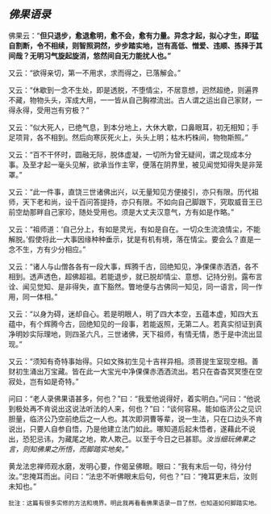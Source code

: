 ## *佛果语录*

佛果云：“**但只退步，愈退愈明，愈不会，愈有力量。异念才起，拟心才生，即猛自割断，令不相续，则智照洞然，步步踏实地，岂有高低、憎爱、违顺、拣择于其间哉？无明习气旋起旋消，悠然间自无力能扰人也。”**

又云：“欲得亲切，第一不用求，求而得之，已落解会。”

又云：“休歇到一念不生处，即是透脱，不堕情尘，不居意想，迥然超绝，则遍界不藏，物物头头，浑成大用，一一皆从自己胸襟流出。古人谓之运出自己家财，一得永得，受用岂有穷极？”

又云：“似大死人，已绝气息，到本分地上，大休大歇，口鼻眼耳，初无相知；手足项背，各不相到。然后向寒灰死火上，头头上明；枯木朽株间，物物斯照。”

又云：“百不干怀时，圆融无际，脱体虚凝，一切所为曾无疑间，谓之现成本分事。及至才起一毫头见解，欲承当作主宰，便落在阴界里，被见闻觉知得失是非笼罩。”

又云：“此一件事，直饶三世诸佛出兴，以无量知见方便接引，亦只有限。历代祖师，天下老和尚，设千百问答提持，亦只有限。不如向自己脚跟下，究取威音王已前空劫那畔自己家珍，随处受用也。须是大丈夫汉意气，方有如是作略。”

又云：“祖师道：‘自己分上，有如是灵光，有如是自在。一切众生流浪情尘，不能解脱。’假使将此一大事因缘种种垂示，犹是有机有境，落在情尘。要会么？直是一念不生，方有少分相应。”

又云：“诸人与山僧各各有一段大事，辉腾千古，回绝知见，净倮倮赤洒洒，各不相到。透声透色，超佛超祖。若能退步，就已脱却情尘、意想、记持分别。露布言诠、闻见觉知、是非得失，直下豁然。瞥地便与古佛同一知见，同一语言，同一作用，同一体相。”

又云：“以身为碍，迷却自心。若是明眼人，明了四大本空，五蕴本虚，知四大五蕴中，有个辉腾今古，回绝知见的一段事，若能返照，无第二人。若真实彻证到真净明妙实际理地，则四圣六凡，三世诸佛，天下祖师，有情无情，悉于是中流出显现。”

又云：“须知有奇特事始得。只如文殊初生见十吉祥异相。须菩提生室现空相。善财初生涌出万宝藏。皆在此一大宝光中净倮倮赤洒洒流出。若只在杳杳冥冥堕在空寂处，岂有如是奇特。”

问曰：“老人录佛果语甚多，何也？”曰：“我爱他说得好，着实明白。”问曰：“他说到极处再不肯说出这说法听法的人来，何也？”曰：“谈何容易。能如临济公之见识胆量，临济公乃空前绝后之一人也。其次即洞曹等辈，说一生法，只在口边头不肯说出，只要人自参自悟，乃是他建立法门如此。哪知道后起未悟者，遂藉此不说出，恐犯忌讳，为藏尾之地，欺人欺己。以至于今日之已甚耶。*汝当细玩佛果之言，则知佛果之所悟，而脚踏实地矣。”*

黄龙法忠禅师观水磨，发明心要，作偈呈佛眼。眼曰：“我有末后一句，待分付汝。”忠掩耳而出。问曰：“法忠不听佛眼末后句，何也？”曰：“掩耳更末后，汝则未知也。”

```xu
批注：这篇有很多实修的方法和境界。明此我再看看佛果语录一目了然，也知道如何脚踏实地。
```
